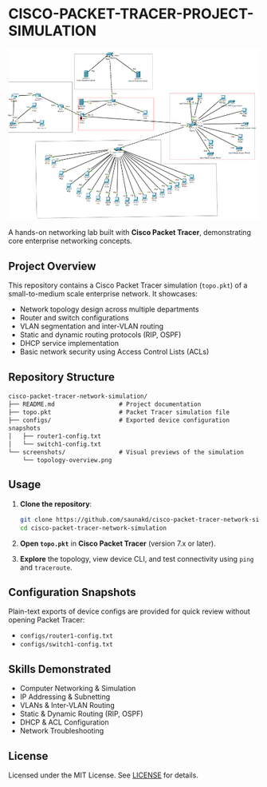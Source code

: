 # CISCO-PACKET-TRACER-PROJECT-SIMULATION

![Topology Preview](https://github.com/saunakd/CISCO-PACKET-TRACER-PROJECT-SIMULATION/blob/main/Screenshot%202025-05-29%20151916.png)

A hands-on networking lab built with **Cisco Packet Tracer**, demonstrating core enterprise networking concepts.

## Project Overview

This repository contains a Cisco Packet Tracer simulation (`topo.pkt`) of a small-to-medium scale enterprise network. It showcases:

* Network topology design across multiple departments
* Router and switch configurations
* VLAN segmentation and inter-VLAN routing
* Static and dynamic routing protocols (RIP, OSPF)
* DHCP service implementation
* Basic network security using Access Control Lists (ACLs)

## Repository Structure

```
cisco-packet-tracer-network-simulation/
├── README.md                  # Project documentation
├── topo.pkt                   # Packet Tracer simulation file
├── configs/                   # Exported device configuration snapshots
│   ├── router1-config.txt
│   └── switch1-config.txt
└── screenshots/               # Visual previews of the simulation
    └── topology-overview.png
```

## Usage

1. **Clone the repository**:

   ```bash
   git clone https://github.com/saunakd/cisco-packet-tracer-network-simulation.git
   cd cisco-packet-tracer-network-simulation
   ```
2. **Open `topo.pkt`** in **Cisco Packet Tracer** (version 7.x or later).
3. **Explore** the topology, view device CLI, and test connectivity using `ping` and `traceroute`.

## Configuration Snapshots

Plain-text exports of device configs are provided for quick review without opening Packet Tracer:

* `configs/router1-config.txt`
* `configs/switch1-config.txt`

## Skills Demonstrated

* Computer Networking & Simulation
* IP Addressing & Subnetting
* VLANs & Inter-VLAN Routing
* Static & Dynamic Routing (RIP, OSPF)
* DHCP & ACL Configuration
* Network Troubleshooting

## License

Licensed under the MIT License. See [LICENSE](LICENSE.md) for details.
